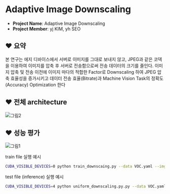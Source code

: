 # Adaptive Image Downscaling

- **Project Name**: Adaptive Image Downscaling
- **Project Member**: yj KIM, yh SEO

## ❤️ 요약

본 연구는 에지 디바이스에서 서버로 이미지를 그대로 보내지 않고, JPEG과 같은 코덱을 이용하여 이미지를 압축 후 서버로 전송함으로써 전송 데이터의 크기를 줄인다. 
이미지 압축 및 전송 이전에 이미지 마다의 적합한 Factor로  Downscaling 하여 JPEG 압축 효율성을 증가시키고 데이터 전송 효율(Bitrate)과 Machine Vision Task의 정확도(Accuracy) Optimization 한다


## ❤️ 전체 architecture

![그림2](https://github.com/Digital-System-Design-Lab/yolov5_AID/assets/160388155/442948ba-5af5-4685-a17d-79233842e13b)


## ❤️ 성능 평가
![그림1](https://github.com/Digital-System-Design-Lab/yolov5_AID/assets/160388155/b3b147b2-0719-4e6e-95cf-c1503ab1dbb2)


train file 실행 예시
```bash
CUDA_VISIBLE_DEVICES=0 python train_downscaing.py --data VOC.yaml --imgsz 512 --hyp hyp.VOC.yaml --batch-size 32 --epochs 200 --weights VOC_epoch49_mAP_0.62045_imgsz_512_hyp_voc.pt --device 0 --project voc_test --name 1 --freeze 24
```

test file (inference) 실행 예시
```bash
CUDA_VISIBLE_DEVICES=4 python uniform_downscaling.py.py --data VOC.yaml --imgsz 512 --batch-size 4 --weights VOC_epoch49_mAP_0.62045_imgsz_512_hyp_voc.pt --device 4
```

